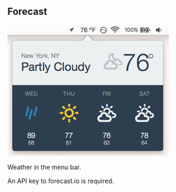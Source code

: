 Forecast
--------

![Screenshot](screenshot.png)

Weather in the menu bar.

An API key to forecast.io is required.
